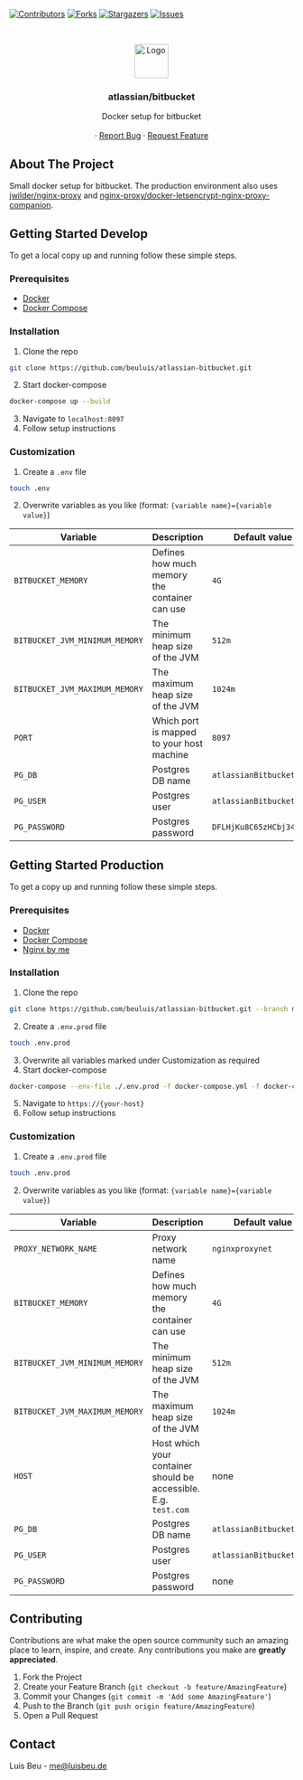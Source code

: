 [![Contributors][contributors-shield]][contributors-url]
[![Forks][forks-shield]][forks-url]
[![Stargazers][stars-shield]][stars-url]
[![Issues][issues-shield]][issues-url]

<!-- PROJECT LOGO -->
<br />
<p align="center">
  <img src="https://wac-cdn.atlassian.com/dam/jcr:01f0ea80-2b31-4009-8eaf-da8ebcabdfe1/Bitbucket-blue.svg?cdnVersion=1209" alt="Logo" height="60">

  <h3 align="center">atlassian/bitbucket</h3>

  <p align="center">
    Docker setup for bitbucket
    <br />
    <br />
    ·
    <a href="https://github.com/beuluis/atlassian-bitbucket/issues">Report Bug</a>
    ·
    <a href="https://github.com/beuluis/atlassian-bitbucket/issues">Request Feature</a>
  </p>
</p>

<!-- ABOUT THE PROJECT -->

## About The Project

Small docker setup for bitbucket. The production environment also uses [jwilder/nginx-proxy](https://github.com/nginx-proxy/nginx-proxy) and [nginx-proxy/docker-letsencrypt-nginx-proxy-companion](https://github.com/nginx-proxy/docker-letsencrypt-nginx-proxy-companion).

<!-- GETTING STARTED -->

## Getting Started Develop

To get a local copy up and running follow these simple steps.

### Prerequisites

- [Docker](https://docs.docker.com/get-docker/)
- [Docker Compose](https://docs.docker.com/compose/install/)

### Installation

1. Clone the repo

```sh
git clone https://github.com/beuluis/atlassian-bitbucket.git
```

2. Start docker-compose

```sh
docker-compose up --build
```

3. Navigate to `localhost:8097`
4. Follow setup instructions

### Customization

1. Create a `.env` file

```sh
touch .env
```

2. Overwrite variables as you like (format: `{variable name}={variable value}`)

| Variable                       | Description                                   | Default value            | Required |
| ------------------------------ | --------------------------------------------- | ------------------------ | -------- |
| `BITBUCKET_MEMORY`             | Defines how much memory the container can use | `4G`                     | false    |
| `BITBUCKET_JVM_MINIMUM_MEMORY` | The minimum heap size of the JVM              | `512m`                   | false    |
| `BITBUCKET_JVM_MAXIMUM_MEMORY` | The maximum heap size of the JVM              | `1024m`                  | false    |
| `PORT`                         | Which port is mapped to your host machine     | `8097`                   | false    |
| `PG_DB`                        | Postgres DB name                              | `atlassianBitbucketDev`  | false    |
| `PG_USER`                      | Postgres user                                 | `atlassianBitbucketDev`  | false    |
| `PG_PASSWORD`                  | Postgres password                             | `DFLHjKu8C65zHCbj34rLmR` | false    |

## Getting Started Production

To get a copy up and running follow these simple steps.

### Prerequisites

- [Docker](https://docs.docker.com/get-docker/)
- [Docker Compose](https://docs.docker.com/compose/install/)
- [Nginx by me](https://github.com/beuluis/nginx)

### Installation

1. Clone the repo

```sh
git clone https://github.com/beuluis/atlassian-bitbucket.git --branch master --bare
```

2. Create a `.env.prod` file

```sh
touch .env.prod
```

3. Overwrite all variables marked under Customization as required
4. Start docker-compose

```sh
docker-compose --env-file ./.env.prod -f docker-compose.yml -f docker-compose.production.yml up -d
```

5. Navigate to `https://{your-host}`
6. Follow setup instructions

### Customization

1. Create a `.env.prod` file

```sh
touch .env.prod
```

2. Overwrite variables as you like (format: `{variable name}={variable value}`)

| Variable                       | Description                                                     | Default value            | Required |
| ------------------------------ | --------------------------------------------------------------- | ------------------------ | -------- |
| `PROXY_NETWORK_NAME`           | Proxy network name                                              | `nginxproxynet`          | false    |
| `BITBUCKET_MEMORY`             | Defines how much memory the container can use                   | `4G`                     | false    |
| `BITBUCKET_JVM_MINIMUM_MEMORY` | The minimum heap size of the JVM                                | `512m`                   | false    |
| `BITBUCKET_JVM_MAXIMUM_MEMORY` | The maximum heap size of the JVM                                | `1024m`                  | false    |
| `HOST`                         | Host which your container should be accessible. E.g. `test.com` | none                     | true     |
| `PG_DB`                        | Postgres DB name                                                | `atlassianBitbucketProd` | false    |
| `PG_USER`                      | Postgres user                                                   | `atlassianBitbucketProd` | false    |
| `PG_PASSWORD`                  | Postgres password                                               | none                     | true     |

<!-- CONTRIBUTING -->

## Contributing

Contributions are what make the open source community such an amazing place to learn, inspire, and create. Any contributions you make are **greatly appreciated**.

1. Fork the Project
2. Create your Feature Branch (`git checkout -b feature/AmazingFeature`)
3. Commit your Changes (`git commit -m 'Add some AmazingFeature'`)
4. Push to the Branch (`git push origin feature/AmazingFeature`)
5. Open a Pull Request

<!-- CONTACT -->

## Contact

Luis Beu - me@luisbeu.de

<!-- MARKDOWN LINKS & IMAGES -->
<!-- https://www.markdownguide.org/basic-syntax/#reference-style-links -->

[contributors-shield]: https://img.shields.io/github/contributors/beuluis/atlassian-bitbucket.svg?style=flat-square
[contributors-url]: https://github.com/beuluis/atlassian-bitbucket/graphs/contributors
[forks-shield]: https://img.shields.io/github/forks/beuluis/atlassian-bitbucket.svg?style=flat-square
[forks-url]: https://github.com/beuluis/atlassian-bitbucket/network/members
[stars-shield]: https://img.shields.io/github/stars/beuluis/atlassian-bitbucket.svg?style=flat-square
[stars-url]: https://github.com/beuluis/atlassian-bitbucket/stargazers
[issues-shield]: https://img.shields.io/github/issues/beuluis/atlassian-bitbucket.svg?style=flat-square
[issues-url]: https://github.com/beuluis/atlassian-bitbucket/issues
[license-shield]: https://img.shields.io/github/license/beuluis/atlassian-bitbucket.svg?style=flat-square

